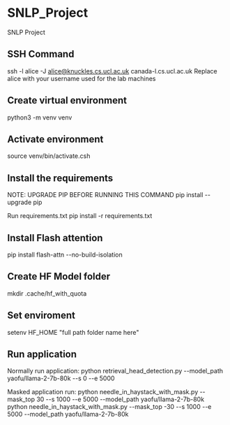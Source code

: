 # SNLP_Project
SNLP Project

## SSH Command
ssh -l alice -J alice@knuckles.cs.ucl.ac.uk canada-l.cs.ucl.ac.uk
Replace alice with your username used for the lab machines

## Create virtual environment
python3 -m venv venv

## Activate environment
source venv/bin/activate.csh

## Install the requirements
NOTE: UPGRADE PIP BEFORE RUNNING THIS COMMAND
pip install --upgrade pip

Run requirements.txt
pip install -r requirements.txt

## Install Flash attention
pip install flash-attn --no-build-isolation

## Create HF Model folder
mkdir .cache/hf_with_quota

## Set enviroment
setenv HF_HOME "full path folder name here"

## Run application
Normally run application:
python retrieval_head_detection.py --model_path yaofu/llama-2-7b-80k --s 0 --e 5000

Masked application run:
python needle_in_haystack_with_mask.py --mask_top 30 --s 1000 --e 5000  --model_path yaofu/llama-2-7b-80k  
python needle_in_haystack_with_mask.py --mask_top -30 --s 1000 --e 5000  --model_path yaofu/llama-2-7b-80k